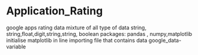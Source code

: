 # Application_Rating
google apps rating data
mixture of all type of data
string, string,float,digit,string,string, boolean
packages: pandas , numpy,matplotlib
initialise matplotlib in line
importing file that contains data 
google_data- variable
